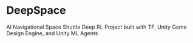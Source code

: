 # DeepSpace
AI Navigational Space Shuttle Deep RL Project built with TF, Unity Game Design Engine, and Unity ML Agents
